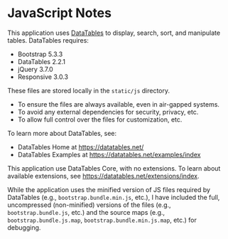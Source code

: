 # JavaScript Notes

This application uses [DataTables](https://datatables.net/ "DataTables | Javascript table library") to display, search, sort, and manipulate tables. DataTables requires:

- Bootstrap 5.3.3
- DataTables 2.2.1
- jQuery 3.7.0
- Responsive 3.0.3

These files are stored locally in the `static/js` directory.

- To ensure the files are always available, even in air-gapped systems.
- To avoid any external dependencies for security, privacy, etc.
- To allow full control over the files for customization, etc.

To learn more about DataTables, see:

- DataTables Home at <https://datatables.net/>
- DataTables Examples at <https://datatables.net/examples/index>

This application use DataTables Core, with no extensions. To learn about available extensions, see <https://datatables.net/extensions/index>.

While the application uses the minified version of JS files required by DataTables (e.g., `bootstrap.bundle.min.js`, etc.), I have included the full, uncompressed (non-minified) versions of the files (e.g., `bootstrap.bundle.js`, etc.) and the source maps (e.g., `bootstrap.bundle.js.map`, `bootstrap.bundle.min.js.map`, etc.) for debugging.
